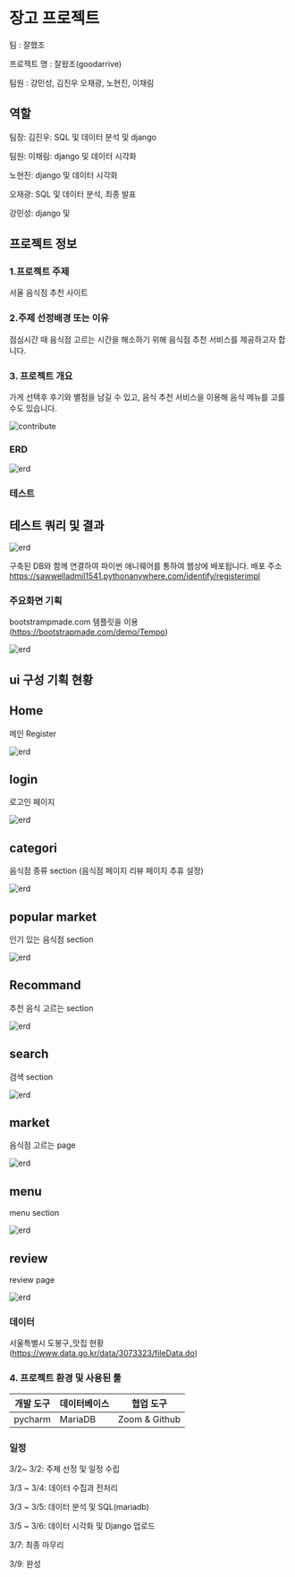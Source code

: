 # 장고 프로젝트

팀 : 잘했조

프로젝트 명 : 잘왔조(goodarrive)

팀원 : 강민성, 김진우 오재광, 노현진, 이채림

## 역할

팀장: 김진우: SQL 및 데이터 분석 및 django 

팀원: 이채림: django 및 데이터 시각화

노현진: django 및 데이터 시각화

오재광: SQL 및 데이터 분석, 최종 발표

강민성: django 및


## 프로젝트 정보 

### 1.프로젝트 주제

서울 음식점 추천 사이트

### 2.주제 선정배경 또는 이유

점심시간 때  음식점 고르는 시간을 해소하기 위해 음식점 추천 서비스를 제공하고자 합니다.

### 3. 프로젝트 개요

가게 선택후 후기와 별점을 남길 수 있고, 음식 추천 서비스을 이용해 음식 메뉴를 고를 수도 있습니다.

<img width="%100" alt='contribute' src='https://user-images.githubusercontent.com/73889507/156279545-b7737c3b-ecc1-41e3-9d18-0626b5139e5e.jpg'>

### ERD

<img width="%100" alt='erd' src='https://user-images.githubusercontent.com/73889507/156583549-6f74a22b-7fc5-435a-8a0f-e58b164b4509.png'>

### 테스트 

## 테스트 쿼리 및 결과

<img width="%100" alt='erd' src='https://user-images.githubusercontent.com/73889507/156928469-224a855f-f682-4f5d-9e00-84452788c661.png'>

구축된 DB와 함께 연결하여 파이썬 애니웨어를 통하여 웹상에 배포됩니다. 배포 주소 https://sawwelladmil1541.pythonanywhere.com/identify/registerimpl

### 주요화면 기획

bootstrampmade.com 템플릿을 이용 (https://bootstrapmade.com/demo/Tempo)

<img width="%100" alt='erd' src='https://user-images.githubusercontent.com/73889507/157559811-f0419800-8c63-4c13-b098-573d9b099077.png'>


## ui 구성 기획 현황

## Home

메인 Register

<img width="%100" alt='erd' src='https://user-images.githubusercontent.com/73889507/156929344-09a93460-5e75-47c6-9a0b-2c9bc64cf5e8.PNG'>

## login 

로고인 페이지

<img width="%100" alt='erd' src='https://user-images.githubusercontent.com/73889507/156929202-a42b95ea-41b3-4df4-9626-06687ff57539.PNG'>

## categori

음식점 종류 section (음식점 페이지 리뷰 페이지 추휴 설정)

<img width="%100" alt='erd' src='https://user-images.githubusercontent.com/73889507/156929216-312275f2-7114-4628-87d9-0d90471caf73.PNG'>

## popular market

인기 있는 음식점 section

<img width="%100" alt='erd' src='https://user-images.githubusercontent.com/73889507/156929427-614f1d0e-b8df-44e6-ad6a-0f97ff21f755.PNG'>

## Recommand

추천 음식 고르는 section

<img width="%100" alt='erd' src='https://user-images.githubusercontent.com/73889507/157560562-9b1c5425-890a-40b1-9f99-03aba7468f84.png'>

## search

검색 section

<img width="%100" alt='erd' src='https://user-images.githubusercontent.com/73889507/156929493-ad400700-c65c-4dc1-ad72-a673c78d9974.PNG'>

## market

음식점 고르는 page

<img width="%100" alt='erd' src='https://user-images.githubusercontent.com/73889507/157560678-82722706-8434-41d7-9490-95e0297a0dc4.png'>

## menu

menu section

<img width="%100" alt='erd' src='https://user-images.githubusercontent.com/73889507/157560782-29d6a8f9-0e08-4b5f-958b-b8d1d157d516.png'>

## review

review page

<img width="%100" alt='erd' src='https://user-images.githubusercontent.com/73889507/157561082-160fd5ae-7cb6-48a2-94fc-52288f0b791f.png'>

### 데이터

서울특별시 도봉구_맛집 현황(https://www.data.go.kr/data/3073323/fileData.do)


### 4. 프로젝트 환경 및 사용된 툴


| 개발 도구 | 데이터베이스 | 협업 도구       |
| --------- | ------------ | -------------- |
|  pycharm  | MariaDB      | Zoom  & Github |

### 일정

3/2~ 3/2: 주제 선정 및 일정 수립

3/3 ~ 3/4: 데이터 수집과 전처리

3/3 ~ 3/5: 데이터 분석 및 SQL(mariadb)

3/5 ~ 3/6: 데이터 시각화 및 Django 업로드

3/7: 최종 마무리

3/9: 완성

